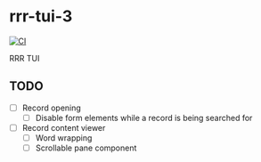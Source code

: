 # rrr-tui-3

[![CI](https://github.com//rrr-tui-3/workflows/CI/badge.svg)](https://github.com//rrr-tui-3/actions)

RRR TUI

## TODO
* [ ] Record opening
    * [ ] Disable form elements while a record is being searched for
* [ ] Record content viewer
    * [ ] Word wrapping
    * [ ] Scrollable pane component
